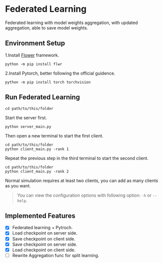 # Federated Learning

Federated learning with model weights aggregation, with updated aggregation, able to save model weights.

## Environment Setup
1.Install [Flower](https://flower.dev/docs/install-flower.html#install-stable-release) framework.
  ```
  python -m pip install flwr 
  ```
2.Install Pytorch, better following the official guidence. 
  ```
  python -m pip install torch torchvision
  ```
## Run Federated Learning
  ```
  cd path/to/this/folder
  ```
  Start the server first.
  ```
  python server_main.py
  ```
  Then open a new terminal to start the first client.
  ```
  cd path/to/this/folder
  python client_main.py -rank 1
  ```
  Repeat the previous step in the third terminal to start the second client. 
  
  ```
  cd path/to/this/folder
  python client_main.py -rank 2
  ```

  Normal simulation requires at least two clients, you can add as many clients as you want.
  
  
> You can view the configuration options with following option: `-h` or `--help`.

## Implemented Features

- [x] Federated learning + Pytroch.
- [x] Load checkpoint on server side.
- [x] Save checkpoint on client side.
- [x] Save checkpoint on server side.
- [x] Load checkpoint on client side.
- [ ] Rewrite Aggregation func for split learning.
